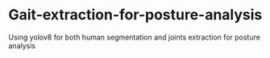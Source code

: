 # Gait-extraction-for-posture-analysis
Using yolov8 for both human segmentation and joints extraction for posture analysis

